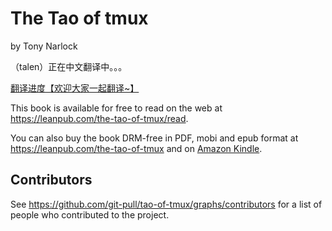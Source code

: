 # The Tao of tmux

by Tony Narlock

（talen）正在中文翻译中。。。


[翻译进度【欢迎大家一起翻译~】](https://github.com/talengu/tao-of-tmux-Chinese/issues/1)

This book is available for free to read on the web at <https://leanpub.com/the-tao-of-tmux/read>.

You can also buy the book DRM-free in PDF, mobi and epub format at
<https://leanpub.com/the-tao-of-tmux> and on [Amazon Kindle](http://amzn.to/2gPfRhC).

## Contributors

See <https://github.com/git-pull/tao-of-tmux/graphs/contributors> for a
list of people who contributed to the project.
